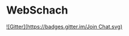 # WebSchach
[![Gitter](https://badges.gitter.im/Join Chat.svg)](https://gitter.im/MorrisJobke/WebSchach?utm_source=badge&utm_medium=badge&utm_campaign=pr-badge&utm_content=badge)